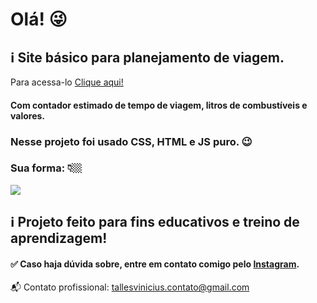 # Olá! 😜 

## ℹ Site básico para planejamento de viagem.

<p>Para acessa-lo <a href="https://tallesvini.github.io/calculadora-viagem-js/">Clique aqui!</a></p>

#### Com contador estimado de tempo de viagem, litros de combustíveis e valores.

### Nesse projeto foi usado CSS, HTML e JS puro. 😉

### Sua forma: 👇🏼

<img src="https://user-images.githubusercontent.com/90796934/140245482-6310745f-079b-41f0-95e9-5491713e9939.PNG">

## ℹ Projeto feito para fins educativos e treino de aprendizagem!

#### ✅ Caso haja dúvida sobre, entre em contato comigo pelo <a href="https://www.instagram.com/tallesvn_/" target="_blank">Instagram</a>.

📬 Contato profissional: tallesvinicius.contato@gmail.com

